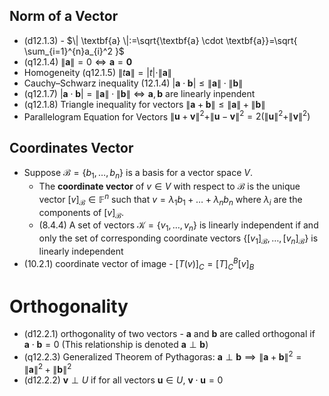 ## Norm of a Vector

- (d12.1.3) - $\| \textbf{a} \|:=\sqrt{\textbf{a} \cdot \textbf{a}}=\sqrt{ \sum_{i=1}^{n}a_{i}^2 }$
- (q12.1.4) $\|\textbf{a} \|=0 \iff \textbf{a}=\textbf{0}$
- Homogeneity (q12.1.5) $\|t \textbf{a} \|=|t|\cdot\| \textbf{a} \|$
- Cauchy–Schwarz inequality (12.1.4) $|\textbf{a}\cdot\textbf{b}| \leq  \| \textbf{a} \| \cdot{\| \textbf{b} \|}$
- (q12.1.7) $|\textbf{a}\cdot\textbf{b}| =  \| \textbf{a} \| \cdot{\| \textbf{b} \|} \iff \textbf{a},\textbf{b}$ are linearly inpendent 
- (q12.1.8) Triangle inequality for vectors $\| \textbf{a} + \textbf{b} \| \leq \| \textbf{a} \| +{\| \textbf{b} \|}$
- Parallelogram Equation for Vectors $\|\textbf{u}+\textbf{v} \|^2+\|\textbf{u}-\textbf{v} \|^2=2(\|\textbf{u}\|^2+\|\textbf{v}\|^2)$

## Coordinates Vector

- Suppose $\mathcal{B}=\{b_1,\ldots,b_n\}$ is a basis for a vector space $V$. 
    - The **coordinate vector** of $v\in V$ with respect to $\mathcal{B}$ is the unique vector $[v]_{\mathcal{B}}\in \mathbb{F}^n$ such that $v=\lambda_1b_1+\ldots+\lambda_nb_n$ where $\lambda_i$ are the components of $[v]_{\mathcal{B}}$.
    - (8.4.4) A set of vectors $\mathcal{K}=\{v_1,\ldots,v_n\}$ is linearly independent if and only the set of corresponding coordinate vectors $\{[v_1]_{\mathcal{B}},\ldots,[v_n]_{\mathcal{B}}\}$ is linearly independent
- (10.2.1) coordinate vector of image - $[T(v)]_{C}=[T]^{B}_{C}[v]_{B}$

# Orthogonality  

- (d12.2.1) orthogonality of two vectors - $\textbf{a}$ and $\textbf{b}$ are called orthogonal if $\textbf{a}\cdot\textbf{b}=0$ (This relationship is denoted $\textbf{a}\perp\textbf{b}$)
- (q12.2.3) Generalized Theorem of Pythagoras: $\textbf{a}\perp\textbf{b}\implies\| \textbf{a} + \textbf{b} \|^2 = \| \textbf{a} \|^2 +{\| \textbf{b} \|}^2$
- (d12.2.2) $\mathbf{v} \perp U$ if for all vectors $\mathbf{u} \in U$, $\mathbf{v} \cdot \mathbf{u} = 0$
